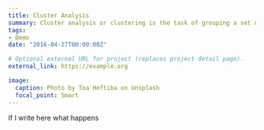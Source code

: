 ```yaml
---
title: Cluster Analysis
summary: Cluster analysis or clustering is the task of grouping a set of objects in such a way that objects in the same group are more similar to each other than to those in other groups..
tags:
- Demo
date: "2016-04-27T00:00:00Z"

# Optional external URL for project (replaces project detail page).
external_link: https://example.org

image:
  caption: Photo by Toa Heftiba on Unsplash
  focal_point: Smart
---
```


If I write here what happens
